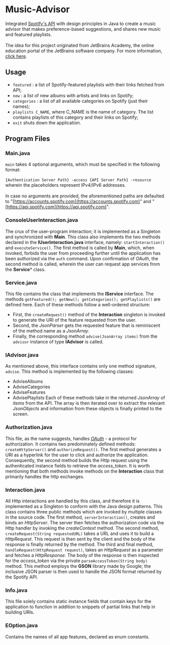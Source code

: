 
# Music-Advisor
Integrated [Spotify's API](https://developer.spotify.com/documentation/web-api/) with design principles in Java to create a music advisor that makes preference-based suggestions, and shares new music and featured playlists. 
<br><br>
The idea for this project originated from JetBrains Academy, the online education portal of the JetBrains software company. For more information, [click here](https://hyperskill.org/projects/62).
## Usage
-  ```featured``` : a list of Spotify-featured playlists with their links fetched from API;
-  ```new``` : a list of new albums with artists and links on Spotify;
-  ```categories``` : a list of all available categories on Spotify (just their names);
-  ```playlists C_NAME```, where C_NAME is the name of category. The list contains playlists of this category and their links on Spotify;
-  ```exit``` shuts down the application.
## Program Files
### Main.java
```main``` takes 4 optional arguments, which must be specified in the following format: <br><br>
```{Authentication Server Path} -access {API Server Path} -resource``` wherein the placeholders represent IPv4/IPv6 addresses. <br><br>
In case no arguments are provided, the aforementioned paths are defaulted to "[https://accounts.spotify.com](https://accounts.spotify.com)" and "[https://api.spotify.com](https://api.spotify.com)".
### ConsoleUserInteraction.java
The crux of the user-program interaction; it is implemented as a Singleton and synchronized with **Main**. This class also implements the two methods declared in the **IUserInteraction.java** interface, namely: ```startInteraction()``` and ```executeService()```. The first method is called by **Main**, which, when invoked, forbids the user from proceeding further until the application has been authorized via the ```auth``` command. Upon confirmation of _OAuth_, the second method is called, wherein the user can request app services from the **Service*** class. 
### Service.java
This file contains the class that implements the **IService** interface. The methods ```getFeatured(); getNew(); getCategories(); getPlaylists()``` are defined here. Each of these methods follow a well-ordered structure: 
  - First, the ```createRequest()``` method of the **Interaction** singleton is invoked to generate the URI of the feature requested from the user.
  - Second, the _JsonParser_ gets the requested feature that is reminiscent of the method name as a _JsonArray_.
  - Finally, the corresponding method ```advise(JsonArray items)``` from the ```advisor``` instance of type **IAdvisor** is called. 
### IAdvisor.java
As mentioned above, this interface contains only one method signature, ```advise```. This method is implemented by the following classes:
  - AdviseAlbums
  - AdviseCategories
  - AdviseFeatures
  - AdvisePlaylists
Each of these methods take in the returned _JsonArray_ of _items_ from the API. The array is then iterated over to extract the relevant _JsonObjects_ and information from these objects is finally printed to the screen.
### Authorization.java
This file, as the name suggests, handles _[OAuth](https://www.youtube.com/watch?v=CPbvxxslDTU&ab_channel=InterSystemsLearningServices)_ - a protocol for authorization. It contains two predominately defined methods: ```createHttpServer()``` and ```authorizeRequest()```. The first method generates a URI as a hyperlink for the user to click and authorize the application. Consequently, the second method builds the Http request using the authenticated instance fields to retrieve the _access_token_. It is worth mentioning that both methods invoke methods on the **Interaction** class that primarily handles the http exchanges.    
### Interaction.java
All Http interactions are handled by this class, and therefore it is implemented as a Singleton to conform with the Java design patterns. This class contains three public methods which are invoked by multiple classes in the source code. The first method, ```serverInteraction()```, creates and binds an _HttpServer_. The server then fetches the authorization code via the Http handler by invoking the _createContext_ method. The second method, ```createRequest(String requestedURL)``` takes a URL and uses it to build a _HttpRequest_. This request is then sent by the client and the body of the response is finally returned by the method. The third and final method, ```handleRequest(HttpRequest request)```, takes an _HttpRequest_ as a parameter and fetches a _HttpResponse_. The body of the response is then inspected for the _access_token_ via the private ```parseAccessToken(String body)``` method. This method employs the **GSON** library made by Google; the inclusive JSON parser is then used to handle the JSON format returned by the Spotify API.
### Info.java
This file solely contains static instance fields that contain keys for the application to function in addition to snippets of partial links that help in building URIs.
### EOption.java
Contains the names of all app features, declared as enum constants.
